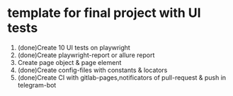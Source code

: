 # template for final project with UI tests
1. (done)Create 10 UI tests on playwright
2. (done)Create playwright-report or allure report
3. Create page object & page element
4. (done)Create config-files with constants & locators
5. (done)Create CI with gitlab-pages,notificators of pull-request & push in telegram-bot